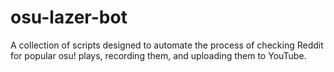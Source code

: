 # osu-lazer-bot

A collection of scripts designed to automate the process of checking Reddit for popular osu! plays, recording them, and uploading them to YouTube.
